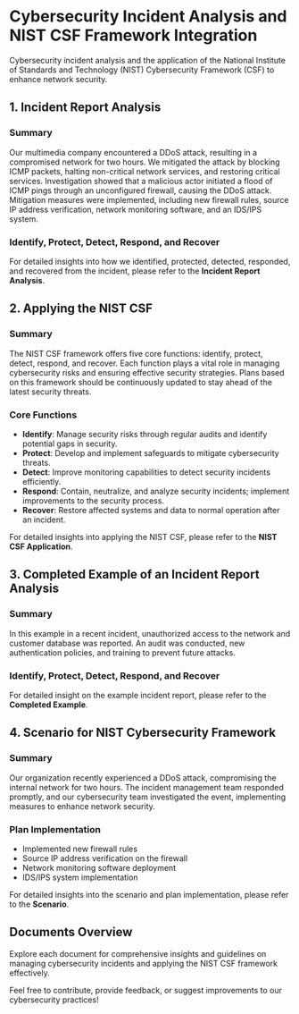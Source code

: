 # Cybersecurity Incident Analysis and NIST CSF Framework Integration

Cybersecurity incident analysis and the application of the National Institute of Standards and Technology (NIST) Cybersecurity Framework (CSF) to enhance network security.

## 1. Incident Report Analysis

### Summary
Our multimedia company encountered a DDoS attack, resulting in a compromised network for two hours. We mitigated the attack by blocking ICMP packets, halting non-critical network services, and restoring critical services. Investigation showed that a malicious actor initiated a flood of ICMP pings through an unconfigured firewall, causing the DDoS attack. Mitigation measures were implemented, including new firewall rules, source IP address verification, network monitoring software, and an IDS/IPS system.

### Identify, Protect, Detect, Respond, and Recover
For detailed insights into how we identified, protected, detected, responded, and recovered from the incident, please refer to the **Incident Report Analysis**.

## 2. Applying the NIST CSF

### Summary
The NIST CSF framework offers five core functions: identify, protect, detect, respond, and recover. Each function plays a vital role in managing cybersecurity risks and ensuring effective security strategies. Plans based on this framework should be continuously updated to stay ahead of the latest security threats.

### Core Functions
- **Identify**: Manage security risks through regular audits and identify potential gaps in security.
- **Protect**: Develop and implement safeguards to mitigate cybersecurity threats.
- **Detect**: Improve monitoring capabilities to detect security incidents efficiently.
- **Respond**: Contain, neutralize, and analyze security incidents; implement improvements to the security process.
- **Recover**: Restore affected systems and data to normal operation after an incident.

For detailed insights into applying the NIST CSF, please refer to the **NIST CSF Application**.

## 3. Completed Example of an Incident Report Analysis

### Summary
In this example in a recent incident, unauthorized access to the network and customer database was reported. An audit was conducted, new authentication policies, and training to prevent future attacks.

### Identify, Protect, Detect, Respond, and Recover
For detailed insight on the example incident report, please refer to the **Completed Example**.

## 4. Scenario for NIST Cybersecurity Framework

### Summary
Our organization recently experienced a DDoS attack, compromising the internal network for two hours. The incident management team responded promptly, and our cybersecurity team investigated the event, implementing measures to enhance network security.

### Plan Implementation
- Implemented new firewall rules
- Source IP address verification on the firewall
- Network monitoring software deployment
- IDS/IPS system implementation

For detailed insights into the scenario and plan implementation, please refer to the **Scenario**.

## Documents Overview
Explore each document for comprehensive insights and guidelines on managing cybersecurity incidents and applying the NIST CSF framework effectively.

Feel free to contribute, provide feedback, or suggest improvements to our cybersecurity practices!
